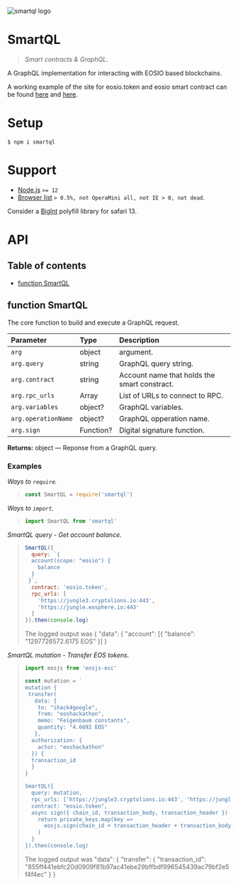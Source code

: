 ![smartql logo](https://raw.githubusercontent.com/pur3miish/smartql/main/static/smartql.svg)

# SmartQL

> _Smart contracts & GraphQL._

A GraphQL implementation for interacting with EOSIO based blockchains.

A working example of the site for eosio.token and eosio smart contract can be found [here](https://relocke.io/smartql/eosio.token) and [here](https://relocke.io/smartql/eosio).

# Setup

```shell
$ npm i smartql
```

# Support

- [Node.js](https://nodejs.org/en/) `>= 12`
- [Browser list](https://github.com/browserslist/browserslist) `> 0.5%, not OperaMini all, not IE > 0, not dead`.

Consider a [BigInt](https://caniuse.com/?search=bigint) polyfill library for safari 13.

# API

## Table of contents

- [function SmartQL](#function-smartql)

## function SmartQL

The core function to build and execute a GraphQL request.

| Parameter | Type | Description |
| :-- | :-- | :-- |
| `arg` | object | argument. |
| `arg.query` | string | GraphQL query string. |
| `arg.contract` | string | Account name that holds the smart constract. |
| `arg.rpc_urls` | Array<string> | List of URLs to connect to RPC. |
| `arg.variables` | object? | GraphQL variables. |
| `arg.operationName` | object? | GraphQL opperation name. |
| `arg.sign` | Function? | Digital signature function. |

**Returns:** object — Reponse from a GraphQL query.

### Examples

_Ways to `require`._

> ```js
> const SmartQL = require('smartql')
> ```

_Ways to `import`._

> ```js
> import SmartQL from 'smartql'
> ```

_SmartQL query - Get account balance._

> ```js
> SmartQL({
>   query: `{
>   account(scope: "eosio") {
>     balance
>   }
>  }`,
>   contract: 'eosio.token',
>   rpc_urls: [
>     'https://jungle3.cryptolions.io:443',
>     'https://jungle.eosphere.io:443'
>   ]
> }).then(console.log)
> ```
>
> The logged output was { "data": { "account": \[{ "balance": "1297726572.6175 EOS" }] }

_SmartQL mutation - Transfer EOS tokens._

> ```js
> import eosjs from 'eosjs-ecc'
>
> const mutation = `
> mutation {
>  transfer(
>    data: {
>     to: "ihack4google",
>     from: "eoshackathon",
>     memo: "Feigenbaum constants",
>     quantity: "4.6692 EOS"
>    },
>   authorization: {
>     actor: "eoshackathon"
>   }) {
>   transaction_id
>   }
> }
>
> SmartQL({
>   query: mutation,
>   rpc_urls: ['https://jungle3.cryptolions.io:443', 'https://jungle.eosphere.io:443'],
>   contract: "eosio.token",
>   async sign({ chain_id, transaction_body, transaction_header }) {
>     return private_keys.map(key =>
>       eosjs.sign(chain_id + transaction_header + transaction_body, key, 'hex')
>     )
>   }
> }).then(console.log)
> ```
>
> The logged output was "data": { "transfer": { "transaction_id": "855ff441ebfc20d0909f81b97ac41ebe29bffbdf996545439ac79bf2e5f4f4ec" } }
